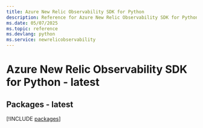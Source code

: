 ```yaml
---
title: Azure New Relic Observability SDK for Python
description: Reference for Azure New Relic Observability SDK for Python
ms.date: 05/07/2025
ms.topic: reference
ms.devlang: python
ms.service: newrelicobservability
---
```

# Azure New Relic Observability SDK for Python - latest
## Packages - latest
[!INCLUDE [packages](new-relic-observability-index.md)]